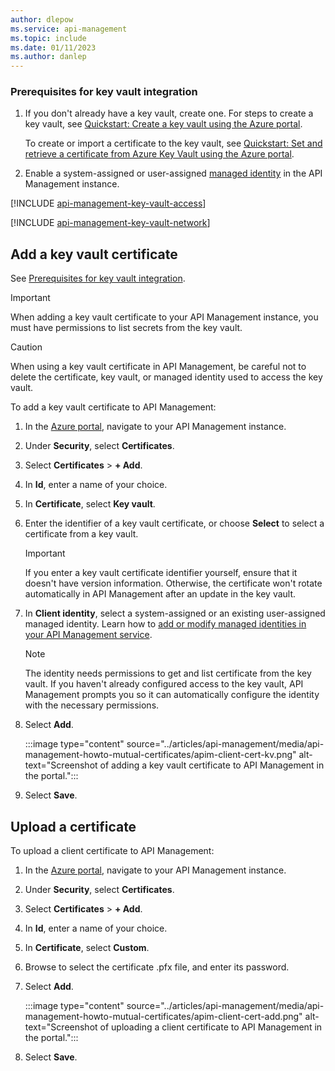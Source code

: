 ```yaml
---
author: dlepow
ms.service: api-management
ms.topic: include
ms.date: 01/11/2023
ms.author: danlep
---
```


### Prerequisites for key vault integration

1. If you don't already have a key vault, create one. For steps to create a key vault, see [Quickstart: Create a key vault using the Azure portal](../articles/key-vault/general/quick-create-portal.md).

    To create or import a certificate to the key vault, see [Quickstart: Set and retrieve a certificate from Azure Key Vault using the Azure portal](../articles/key-vault/certificates/quick-create-portal.md).

1. Enable a system-assigned or user-assigned [managed identity](../articles/api-management/api-management-howto-use-managed-service-identity.md) in the API Management instance.

[!INCLUDE [api-management-key-vault-access](./api-management-key-vault-access.md)]

[!INCLUDE [api-management-key-vault-network](./api-management-key-vault-network.md)]

## Add a key vault certificate

See [Prerequisites for key vault integration](#prerequisites-for-key-vault-integration).

> [!IMPORTANT]
> When adding a key vault certificate to your API Management instance, you must have permissions to list secrets from the key vault.

> [!CAUTION]
> When using a key vault certificate in API Management, be careful not to delete the certificate, key vault, or managed identity used to access the key vault.

To add a key vault certificate to API Management:

1. In the [Azure portal](https://portal.azure.com), navigate to your API Management instance.
1. Under **Security**, select **Certificates**.
1. Select **Certificates** > **+ Add**.
1. In **Id**, enter a name of your choice.
1. In **Certificate**, select **Key vault**.
1. Enter the identifier of a key vault certificate, or choose **Select** to select a certificate from a key vault.
    > [!IMPORTANT]
    > If you enter a key vault certificate identifier yourself, ensure that it doesn't have version information. Otherwise, the certificate won't rotate automatically in API Management after an update in the key vault.
1. In **Client identity**, select a system-assigned or an existing user-assigned managed identity. Learn how to [add or modify managed identities in your API Management service](../articles/api-management/api-management-howto-use-managed-service-identity.md).
    > [!NOTE]
    > The identity needs permissions to get and list certificate from the key vault. If you haven't already configured access to the key vault, API Management prompts you so it can automatically configure the identity with the necessary permissions.
1. Select **Add**.



    :::image type="content" source="../articles/api-management/media/api-management-howto-mutual-certificates/apim-client-cert-kv.png" alt-text="Screenshot of adding a key vault certificate to API Management in the portal.":::
    
1. Select **Save**.

## Upload a certificate

To upload a client certificate to API Management: 

1. In the [Azure portal](https://portal.azure.com), navigate to your API Management instance.
1. Under **Security**, select **Certificates**.
1. Select **Certificates** > **+ Add**.
1. In **Id**, enter a name of your choice.
1. In **Certificate**, select **Custom**.
1. Browse to select the certificate .pfx file, and enter its password.
1. Select **Add**.

    :::image type="content" source="../articles/api-management/media/api-management-howto-mutual-certificates/apim-client-cert-add.png" alt-text="Screenshot of uploading a client certificate to API Management in the portal.":::


1. Select **Save**.